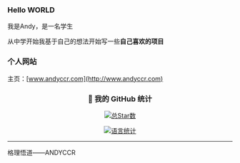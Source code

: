 ### Hello WORLD
我是Andy，是一名学生<OVER>

从中学开始我基于自己的想法开始写一些**自己喜欢的项目**


### 个人网站
主页：[www.andyccr.com](http://www.andyccr.com)  

<!-- 徽章区 -->
<div align="center">

### 🌟 我的 GitHub 统计

[![总Star数](https://img.shields.io/github/stars/Andyccr?label=总Stars&style=for-the-badge&color=gold)](https://github.com/Andyccr)

[![语言统计](https://github-readme-stats.vercel.app/api/top-langs/?username=Andyccr&layout=compact)](https://github.com/Andyccr)

</div>

---
格理悟道——ANDYCCR
